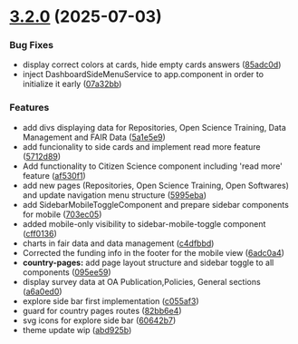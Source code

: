 # [3.2.0](https://github.com/madgeek-arc/observatory-ui/compare/3.1.0...3.2.0) (2025-07-03)


### Bug Fixes

* display correct colors at cards, hide empty cards answers ([85adc0d](https://github.com/madgeek-arc/observatory-ui/commit/85adc0d96fd6c2d89c24b50dd140bd34f5a44354))
* inject DashboardSideMenuService to app.component in order to initialize it early ([07a32bb](https://github.com/madgeek-arc/observatory-ui/commit/07a32bb3e4249745ad7da08b6cf598a394dbea15))


### Features

* add divs displaying data for Repositories, Open Science Training, Data Management and FAIR Data ([5a1e5e9](https://github.com/madgeek-arc/observatory-ui/commit/5a1e5e986eff919ea3381689064aad2eefc1cc80))
* add funcionality to side cards and implement read more feature ([5712d89](https://github.com/madgeek-arc/observatory-ui/commit/5712d890761182ae8050ff9741ec71c88e0f4236))
* Add functionality to Citizen Science component including 'read more' feature ([af530f1](https://github.com/madgeek-arc/observatory-ui/commit/af530f121e7f7db391da7bd30a2b1124dda0bdb7))
* add new pages (Repositories, Open Science Training, Open Softwares) and update navigation menu structure ([5995eba](https://github.com/madgeek-arc/observatory-ui/commit/5995eba36e57190f9c63450d6f61cbf7bcb9cd36))
* add SidebarMobileToggleComponent and prepare sidebar components for mobile ([703ec05](https://github.com/madgeek-arc/observatory-ui/commit/703ec0510253d88369034c98f89ca84aede301b1))
* added mobile-only visibility to sidebar-mobile-toggle component ([cff0136](https://github.com/madgeek-arc/observatory-ui/commit/cff0136e2f0c27c39d1b1f84254aca353fb38144))
* charts in fair data and data management ([c4dfbbd](https://github.com/madgeek-arc/observatory-ui/commit/c4dfbbdf83ee81984efee8d83ab956f40627ff13))
* Corrected the funding info in the footer for the mobile view ([6adc0a4](https://github.com/madgeek-arc/observatory-ui/commit/6adc0a45455567c684f4fc1ef1014656f07be6fc))
* **country-pages:** add page layout structure and sidebar toggle to all components ([095ee59](https://github.com/madgeek-arc/observatory-ui/commit/095ee59b24f596547f352567fd9b0768cc3d0e0d))
* display survey data at OA Publication,Policies, General sections ([a6a0ed0](https://github.com/madgeek-arc/observatory-ui/commit/a6a0ed01c706f874a13bc4d51c5b969387e9e81c))
* explore side bar first implementation ([c055af3](https://github.com/madgeek-arc/observatory-ui/commit/c055af3b86c8c8126694c6fdf721859af887248a))
* guard for country pages routes ([82bb6e4](https://github.com/madgeek-arc/observatory-ui/commit/82bb6e491ad35b4215b21864cff2502ac5853923))
* svg icons for explore side bar ([60642b7](https://github.com/madgeek-arc/observatory-ui/commit/60642b7d83a0ba6d8a1449e8dbbe20efbbd434a2))
* theme update wip ([abd925b](https://github.com/madgeek-arc/observatory-ui/commit/abd925b6d2b093fd3b9769ebb02d2c55febf931a))

